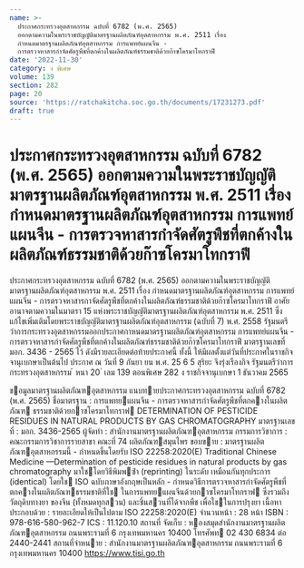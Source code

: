 ```yaml
---
name: >-
  ประกาศกระทรวงอุตสาหกรรม ฉบับที่ 6782 (พ.ศ. 2565)
  ออกตามความในพระราชบัญญัติมาตรฐานผลิตภัณฑ์อุตสาหกรรม พ.ศ. 2511 เรื่อง
  กำหนดมาตรฐานผลิตภัณฑ์อุตสาหกรรม การแพทย์แผนจีน -
  การตรวจหาสารกำจัดศัตรูพืชที่ตกค้างในผลิตภัณฑ์ธรรมชาติด้วยก๊าซโครมาโทกราฟี
date: '2022-11-30'
category: ง พิเศษ
volume: 139
section: 282
page: 20
source: 'https://ratchakitcha.soc.go.th/documents/17231273.pdf'
draft: true
---
```


# ประกาศกระทรวงอุตสาหกรรม ฉบับที่ 6782 (พ.ศ. 2565) ออกตามความในพระราชบัญญัติมาตรฐานผลิตภัณฑ์อุตสาหกรรม พ.ศ. 2511 เรื่อง กำหนดมาตรฐานผลิตภัณฑ์อุตสาหกรรม การแพทย์แผนจีน - การตรวจหาสารกำจัดศัตรูพืชที่ตกค้างในผลิตภัณฑ์ธรรมชาติด้วยก๊าซโครมาโทกราฟี

ประกาศกระทรวงอุตสาหกรรม ฉบับที่ 6782 (พ.ศ. 2565) ออกตามความในพระราชบัญญัติมาตรฐานผลิตภัณฑ์อุตสาหกรรม พ.ศ. 2511 เรื่อง กำหนดมาตรฐานผลิตภัณฑ์อุตสาหกรรม การแพทย์แผนจีน - การตรวจหาสารกาจัดศัตรูพืชที่ตกค้างในผลิตภัณฑ์ธรรมชาติด้วยก๊าซโครมาโทกราฟี อาศัยอานาจตามความในมาตรา 15 แห่งพระราชบัญญัติมาตรฐานผลิตภัณฑ์อุตสาหกรรม พ.ศ. 2511 ซึ่งแก้ไขเพิ่มเติมโดยพระราชบัญญัติมาตรฐานผลิตภัณฑ์อุตสาหกรรม (ฉบับที่ 7) พ.ศ. 2558 รัฐมนตรีว่าการกระทรวงอุตสาหกรรมออกประกาศกาหนดมาตรฐานผลิตภัณฑ์อุตสาหกรรม การแพทย์แผนจีน - การตรวจหาสารกำจัดศัตรูพืชที่ตกค้างในผลิตภัณฑ์ธรรมชาติด้วยก๊าซโครมาโทกราฟี มาตรฐานเลขที่ มอก. 3436 - 2565 ไว้ ดังมีรายละเอียดต่อท้ายประกาศนี้ ทั้งนี้ ให้มีผลตั้งแต่วันที่ประกาศในราชกิจจานุเบกษาเป็นต้นไป ประกาศ ณ วันที่ 9 กันยา ยน พ.ศ. 25 6 5 สุริยะ จึงรุ่งเรืองกิจ รัฐมนตรีว่าการกระทรวงอุตสาหกรรม ้ หนา 20 ่ เลม 139 ตอนพิเศษ 282 ง ราชกิจจานุเบกษา 1 ธันวาคม 2565

ขอมูลมาตรฐานผลิตภัณฑอุตสาหกรรม แนบทายประกาศกระทรวงอุตสาหกรรม ฉบับที่ 6782 (พ.ศ. 2565) ชื่อมาตรฐาน : การแพทยแผนจีน - การตรวจหาสารกําจัดศัตรูพืชที่ตกคางในผลิตภัณฑ ธรรมชาติด้วยกาซโครมาโทกราฟ DETERMINATION OF PESTICIDE RESIDUES IN NATURAL PRODUCTS BY GAS CHROMATOGRAPHY มาตรฐานเลขที่ : มอก. 3436-2565 ผู้จัดทํา : สํานักงานมาตรฐานผลิตภัณฑอุตสาหกรรม กรรมการวิชาการ : คณะกรรมการวิชาการรายสาขา คณะที่ 74 ผลิตภัณฑสมุนไพร ขอบขาย : มาตรฐานผลิตภัณฑอุตสาหกรรมนี้ - กําหนดขึ้นโดยรับ ISO 22258:2020(E) Traditional Chinese Medicine —Determination of pesticide residues in natural products by gas chromatography มาใชโดยวิธีพิมพซ้ํา (reprinting) ในระดับ เหมือนกันทุกประการ (identical) โดยใช ISO ฉบับภาษาอังกฤษเป็นหลัก - กําหนดวิธีการตรวจหาสารกําจัดศัตรูพืชที่ตกคางในผลิตภัณฑธรรมชาติที่ใช ในการแพทยแผนจีนด้วยกาซโครมาโทกราฟ ซึ่งรวมถึงวัตถุดิบทางยา ของจีน (ทั้งหมดทุกสวน) และชิ้นสวนที่ได้จากพืช เพื่อใชในการปรุงยา เนื้อหาประกอบด้วย : รายละเอียดให้เป็นไปตาม ISO 22258:2020(E) จํานวนหน้า : 28 หน้า ISBN : 978-616-580-962-7 ICS : 11.120.10 สถานที่ จัดเก็บ : หองสมุดสํานักงานมาตรฐานผลิตภัณฑอุตสาหกรรม ถนนพระรามที่ 6 กรุงเทพมหานคร 10400 โทรศัพท 02 430 6834 ต่อ 2440-2441 สถานที่จําหนาย : สํานักงานมาตรฐานผลิตภัณฑอุตสาหกรรม ถนนพระรามที่ 6 กรุงเทพมหานคร 10400 https://www.tisi.go.th
